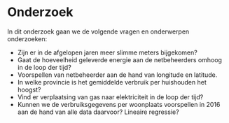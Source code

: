 # Onderzoek

In dit onderzoek gaan we de volgende vragen en onderwerpen onderzoeken:

  - Zijn er in de afgelopen jaren meer slimme meters bijgekomen?
  - Gaat de hoeveelheid geleverde energie aan de netbeheerders omhoog in de loop der tijd?
  - Voorspellen van netbeheerder aan de hand van longitude en latitude.
  - In welke provincie is het gemiddelde verbruik per huishouden het hoogst?
  - Vind er verplaatsing van gas naar elektriciteit in de loop der tijd?
  - Kunnen we de verbruiksgegevens per woonplaats voorspellen in 2016 aan de hand van alle data daarvoor? Lineaire regressie?
